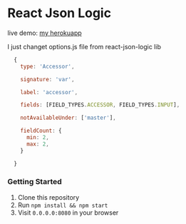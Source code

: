 # React Json Logic

live demo: [my herokuapp](https://jsonlogic.herokuapp.com/)

I just changet options.js file from react-json-logic lib

```js
  { 
    type: 'Accessor',

    signature: 'var',

    label: 'accessor',

    fields: [FIELD_TYPES.ACCESSOR, FIELD_TYPES.INPUT],

    notAvailableUnder: ['master'],

    fieldCount: {
      min: 2,
      max: 2,
    }

  }
```

### Getting Started
1. Clone this repository
2. Run `npm install && npm start`
3. Visit `0.0.0.0:8080` in your browser
